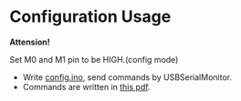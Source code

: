 # Configuration Usage
**Attension!**

Set M0 and M1 pin to be HIGH.(config mode)

- Write [config.ino](), send commands by USBSerialMonitor. 
- Commands are written in [this pdf]().